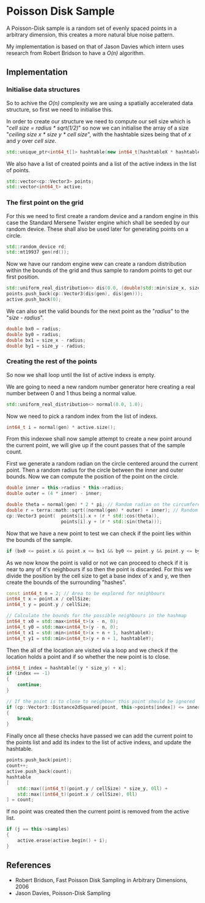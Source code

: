 # Poisson Disk Sample
A Poisson-Disk sample is a random set of evenly spaced points in a arbitrary dimension, this creates a more natural blue noise pattern.

My implementation is based on that of Jason Davies which intern uses research from Robert Bridson to have a _O(n)_ algorithm.

## Implementation
### Initialise data structures
So to achive the _O(n)_ complexity we are using a spatially accelerated data structure, so first we need to initialise this.

In order to create our structure we need to compute our sell size which is "_cell size = radius * sqrt(1/2)_" so now we can initialise the array of a size "_ceiling size x * size y * cell size_", with the hashtable sizes being that of _x_ and _y_ over _cell size_.
```CPP
std::unique_ptr<int64_t[]> hashtable(new int64_t[hashtableX * hashtableY]);
```

We also have a list of created points and a list of the active indexs in the list of points.
```CPP
std::vector<cp::Vector3> points;
std::vector<int64_t> active;
```

### The first point on the grid
For this we need to first create a random device and a random engine in this case the Standard Mersene Twister engine which shall be seeded by our random device. These shall also be used later for generating points on a circle.
```CPP
std::random_device rd;
std::mt19937 gen(rd());
```

Now we have our random engine wew can create a random distribution within the bounds of the grid and thus sample to random points to get our first position.
```CPP
std::uniform_real_distribution<> dis(0.0, (double)std::min(size_x, size_y));
points.push_back(cp::Vector3(dis(gen), dis(gen)));
active.push_back(0);
```

We can also set the valid bounds for the next point as the "_radius_" to the "_size - radius_".
```CPP
double bx0 = radius;
double by0 = radius;
double bx1 = size_x - radius;
double by1 = size_y - radius;
```

### Creating the rest of the points
So now we shall loop until the list of active indexs is empty.

We are going to need a new random number generator here creating a real number between 0 and 1 thus being a normal value.
```CPP
std::uniform_real_distribution<> normal(0.0, 1.0);
```

Now we need to pick a random index from the list of indexs.
```CPP
int64_t i = normal(gen) * active.size();
```

From this indexwe shall now sample attempt to create a new point around the current point, we will give up if the count passes that of the sample count.

First we generate a random radian on the circle centered around the current point.
Then a random radius for the circle between the inner and outer bounds.
Now we can compute the position of the point on the circle.
```CPP
double inner = this->radius * this->radius;
double outer = (4 * inner) - inner;

double theta = normal(gen) * 2 * pi; // Random radian on the circumference of the circle
double r = terra::math::sqrt((normal(gen) * outer) + inner); // Random radius of the circle between r^2 and 4r
cp::Vector3 point(  points[i].x + (r * std::cos(theta)),
                    points[i].y + (r * std::sin(theta)));
```

Now that we have a new point to test we can check if the point lies within the bounds of the sample.
```CPP
if (bx0 <= point.x && point.x <= bx1 && by0 <= point.y && point.y <= by1)
```

As we now know the point is valid or not we can proceed to check if it is near to any of it's neighbours if so then the point is discarded.
For this we divide the position by the cell size to get a base index of x and y, we then create the bounds of the surrounding "hashes".
```CPP
const int64_t n = 2; // Area to be explored for neighbours
int64_t x = point.x / cellSize;
int64_t y = point.y / cellSize;

// Calculate the bounds for the possible neighbours in the hashmap
int64_t x0 = std::max<int64_t>(x - n, 0);
int64_t y0 = std::max<int64_t>(y - n, 0);
int64_t x1 = std::min<int64_t>(x + n + 1, hashtableX);
int64_t y1 = std::min<int64_t>(y + n + 1, hashtableY);
```
Then the all of the location are visited via a loop and we check if the location holds a point and if so whether the new point is to close.
```CPP
int64_t index = hashtable[(y * size_y) + x];
if (index == -1)
{
    continue;
}

// If the point is to close to neighbour this point should be ignored
if (cp::Vector3::Distance2dSquared(point, this->points[index]) <= inner)
{
    break;
}
```

Finally once all these checks have passed we can add the current point to the points list and add its index to the list of active indexs, and update the hashtable.
```CPP
points.push_back(point);
count++;
active.push_back(count);
hashtable
[
    std::max((int64_t)(point.y / cellSize) * size_y, 0ll) +
    std::max((int64_t)(point.x / cellSize), 0ll)
] = count;
```

If no point was created then the current point is removed from the active list.
```CPP
if (j == this->samples)
{
    active.erase(active.begin() + i);
}
```

## References
- Robert Bridson, Fast Poisson Disk Sampling in Arbitrary Dimensions, 2006
- Jason Davies, Poisson-Disk Sampling